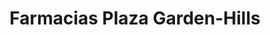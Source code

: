 ---
title: "Farmacias Plaza Garden-Hills"
url: /guaynabo/farmacias-plaza-garden-hills/
shop: Drogerie
---